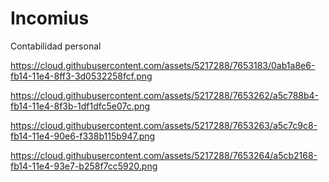 # Incomius
Contabilidad personal


https://cloud.githubusercontent.com/assets/5217288/7653183/0ab1a8e6-fb14-11e4-8ff3-3d0532258fcf.png

https://cloud.githubusercontent.com/assets/5217288/7653262/a5c788b4-fb14-11e4-8f3b-1df1dfc5e07c.png

https://cloud.githubusercontent.com/assets/5217288/7653263/a5c7c9c8-fb14-11e4-90e6-f338b115b947.png

https://cloud.githubusercontent.com/assets/5217288/7653264/a5cb2168-fb14-11e4-93e7-b258f7cc5920.png
